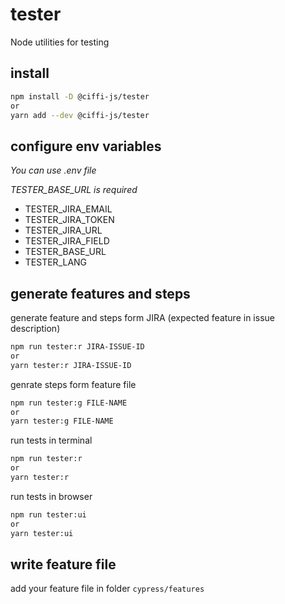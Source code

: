 # tester

Node utilities for testing

## install

```bash
npm install -D @ciffi-js/tester
or
yarn add --dev @ciffi-js/tester
```

## configure env variables

_You can use .env file_

_TESTER_BASE_URL is required_

- TESTER_JIRA_EMAIL
- TESTER_JIRA_TOKEN
- TESTER_JIRA_URL
- TESTER_JIRA_FIELD
- TESTER_BASE_URL
- TESTER_LANG

## generate features and steps

generate feature and steps form JIRA (expected feature in issue description)

```bash
npm run tester:r JIRA-ISSUE-ID
or
yarn tester:r JIRA-ISSUE-ID
```

genrate steps form feature file

```bash
npm run tester:g FILE-NAME
or
yarn tester:g FILE-NAME
```

run tests in terminal

```bash
npm run tester:r
or
yarn tester:r
```

run tests in browser

```bash
npm run tester:ui
or
yarn tester:ui
```

## write feature file

add your feature file in folder `cypress/features`
